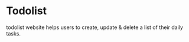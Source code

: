 # Todolist
todolist website helps users to create, update &amp; delete a list of their daily tasks.
